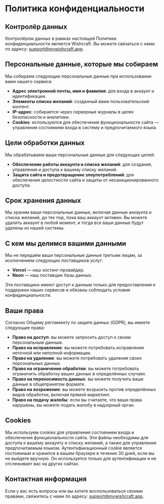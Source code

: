 # Политика конфиденциальности

## Контролёр данных

Контролёром данных в рамках настоящей Политики конфиденциальности является Wishcraft. Вы можете связаться с нами по адресу: [support@mywishcraft.app](mailto:support@mywishcraft.app).

## Персональные данные, которые мы собираем

Мы собираем следующие персональные данные при использовании вами нашего сервиса:

- **Адрес электронной почты, имя и фамилия**: для входа в аккаунт и идентификации.
- **Элементы списка желаний**: созданный вами пользовательский контент.
- **IP-адрес**: собирается через серверные журналы в целях безопасности и аналитики.
- **Cookies**: используются для обеспечения функциональности сайта — управления состоянием входа в систему и предпочитаемого языка.

## Цели обработки данных

Мы обрабатываем ваши персональные данные для следующих целей:

- **Обеспечение работы аккаунта и списка желаний**: для создания, управления и доступа к вашему списку желаний.
- **Защита сайта и предотвращение злоупотреблений**: для обеспечения целостности сайта и защиты от несанкционированного доступа.

## Срок хранения данных

Мы храним ваши персональные данные, включая данные аккаунта и списка желаний, до тех пор, пока ваш аккаунт активен. Вы можете удалить аккаунт в любой момент, и тогда все ваши данные будут удалены из нашей системы.

## С кем мы делимся вашими данными

Мы не передаём ваши персональные данные третьим лицам, за исключением следующих поставщиков услуг:

- **Vercel** — наш хостинг-провайдер.
- **Neon** — наш поставщик базы данных.

Эти поставщики имеют доступ к данным только для предоставления и поддержки наших сервисов и обязаны соблюдать условия конфиденциальности.

## Ваши права

Согласно Общему регламенту по защите данных (GDPR), вы имеете следующие права:

- **Право на доступ**: вы можете запросить доступ к своим персональным данным.
- **Право на исправление**: вы можете потребовать исправления неточной или неполной информации.
- **Право на удаление**: вы можете потребовать удаления своих персональных данных.
- **Право на ограничение обработки**: вы можете потребовать ограничить обработку ваших данных в определённых случаях.
- **Право на переносимость данных**: вы можете получить ваши данные в общепринятом формате.
- **Право на возражение**: вы можете возразить против определённых видов обработки, включая прямой маркетинг.
- **Право на подачу жалобы**: если вы считаете, что ваши права нарушены, вы можете подать жалобу в надзорный орган.

## Сookies

Мы используем cookies для управления состоянием входа и обеспечения функциональности сайта. Эти файлы необходимы для доступа к вашему аккаунту и списку желаний, а также для управления предпочитаемым языком. Аутентификационный cookie является постоянным и хранится в вашем браузере в течение 30 дней, если вы не выйдете вручную. Он используется только для аутентификации и не отслеживает вас на других сайтах.

## Контактная информация

Если у вас есть вопросы или вы хотите воспользоваться своими правами, свяжитесь с нами по адресу: [support@mywishcraft.app](mailto:support@mywishcraft.app).

